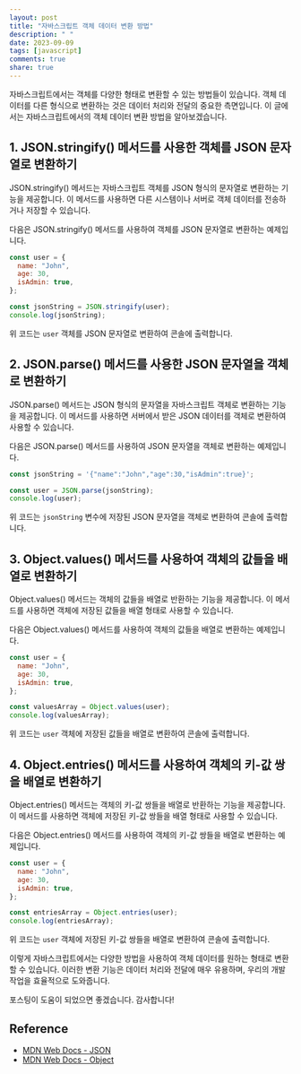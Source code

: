 ```yaml
---
layout: post
title: "자바스크립트 객체 데이터 변환 방법"
description: " "
date: 2023-09-09
tags: [javascript]
comments: true
share: true
---
```


자바스크립트에서는 객체를 다양한 형태로 변환할 수 있는 방법들이 있습니다. 객체 데이터를 다른 형식으로 변환하는 것은 데이터 처리와 전달의 중요한 측면입니다. 이 글에서는 자바스크립트에서의 객체 데이터 변환 방법을 알아보겠습니다.

## 1. JSON.stringify() 메서드를 사용한 객체를 JSON 문자열로 변환하기

JSON.stringify() 메서드는 자바스크립트 객체를 JSON 형식의 문자열로 변환하는 기능을 제공합니다. 이 메서드를 사용하면 다른 시스템이나 서버로 객체 데이터를 전송하거나 저장할 수 있습니다.

다음은 JSON.stringify() 메서드를 사용하여 객체를 JSON 문자열로 변환하는 예제입니다.

```javascript
const user = {
  name: "John",
  age: 30,
  isAdmin: true,
};

const jsonString = JSON.stringify(user);
console.log(jsonString);
```

위 코드는 `user` 객체를 JSON 문자열로 변환하여 콘솔에 출력합니다.

## 2. JSON.parse() 메서드를 사용한 JSON 문자열을 객체로 변환하기

JSON.parse() 메서드는 JSON 형식의 문자열을 자바스크립트 객체로 변환하는 기능을 제공합니다. 이 메서드를 사용하면 서버에서 받은 JSON 데이터를 객체로 변환하여 사용할 수 있습니다.

다음은 JSON.parse() 메서드를 사용하여 JSON 문자열을 객체로 변환하는 예제입니다.

```javascript
const jsonString = '{"name":"John","age":30,"isAdmin":true}';

const user = JSON.parse(jsonString);
console.log(user);
```

위 코드는 `jsonString` 변수에 저장된 JSON 문자열을 객체로 변환하여 콘솔에 출력합니다.

## 3. Object.values() 메서드를 사용하여 객체의 값들을 배열로 변환하기

Object.values() 메서드는 객체의 값들을 배열로 반환하는 기능을 제공합니다. 이 메서드를 사용하면 객체에 저장된 값들을 배열 형태로 사용할 수 있습니다.

다음은 Object.values() 메서드를 사용하여 객체의 값들을 배열로 변환하는 예제입니다.

```javascript
const user = {
  name: "John",
  age: 30,
  isAdmin: true,
};

const valuesArray = Object.values(user);
console.log(valuesArray);
```

위 코드는 `user` 객체에 저장된 값들을 배열로 변환하여 콘솔에 출력합니다.

## 4. Object.entries() 메서드를 사용하여 객체의 키-값 쌍을 배열로 변환하기

Object.entries() 메서드는 객체의 키-값 쌍들을 배열로 반환하는 기능을 제공합니다. 이 메서드를 사용하면 객체에 저장된 키-값 쌍들을 배열 형태로 사용할 수 있습니다.

다음은 Object.entries() 메서드를 사용하여 객체의 키-값 쌍들을 배열로 변환하는 예제입니다.

```javascript
const user = {
  name: "John",
  age: 30,
  isAdmin: true,
};

const entriesArray = Object.entries(user);
console.log(entriesArray);
```

위 코드는 `user` 객체에 저장된 키-값 쌍들을 배열로 변환하여 콘솔에 출력합니다.

이렇게 자바스크립트에서는 다양한 방법을 사용하여 객체 데이터를 원하는 형태로 변환할 수 있습니다. 이러한 변환 기능은 데이터 처리와 전달에 매우 유용하며, 우리의 개발 작업을 효율적으로 도와줍니다.

포스팅이 도움이 되었으면 좋겠습니다. 감사합니다!

## Reference
- [MDN Web Docs - JSON](https://developer.mozilla.org/en-US/docs/Web/JavaScript/Reference/Global_Objects/JSON)
- [MDN Web Docs - Object](https://developer.mozilla.org/en-US/docs/Web/JavaScript/Reference/Global_Objects/Object)